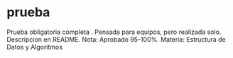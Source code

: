 # prueba
Prueba obligatoria completa . Pensada para equipos, pero realizada solo. Descripcion en README. 
Nota: Aprobado 95-100%.
Materia: Estructura de Datos y Algoritmos
